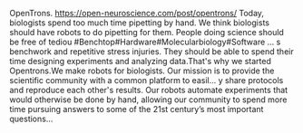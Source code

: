 OpenTrons. https://open-neuroscience.com/post/opentrons/
Today, biologists spend too much time pipetting by hand. We think biologists should have robots to do pipetting for them. People doing science should be free of tediou #Benchtop#Hardware#Molecularbiology#Software ...
s benchwork and repetitive stress injuries. They should be able to spend their time designing experiments and analyzing data.That's why we started Opentrons.We make robots for biologists. Our mission is to provide the scientific community with a common platform to easil...
y share protocols and reproduce each other's results. Our robots automate experiments that would otherwise be done by hand, allowing our community to spend more time pursuing answers to some of the 21st century’s most important questions...

